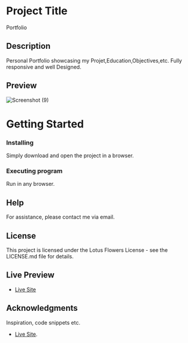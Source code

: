 # Project Title
Portfolio

## Description
Personal Portfolio showcasing my Projet,Education,Objectives,etc. Fully responsive and well Designed. 


## Preview
![Screenshot (9)](https://github.com/user-attachments/assets/792bfeb9-5d08-485a-8b46-5e651e383070)





# Getting Started



### Installing

Simply download and open the project in a browser.

### Executing program

Run in any browser.



## Help

For assistance, please contact me via email.


## License

This project is licensed under the Lotus Flowers License - see the LICENSE.md file for details.


## Live Preview
* [Live Site](https://incredible-douhua-441a21.netlify.app/)

## Acknowledgments

Inspiration, code snippets etc.
* [Live Site](https://incredible-douhua-441a21.netlify.app/).  
  
